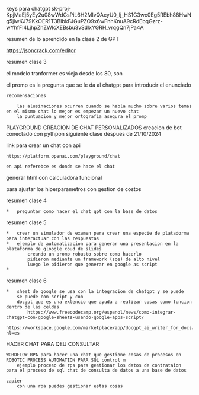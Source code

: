 keys para chatgpt
    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

resumen de lo aprendido en la clase 2 de GPT

https://jsoncrack.com/editor



resumen clase 3

el modelo tranformer
    es vieja desde los 80, son 


el promp 
    es la pregunta que se le da al chatgpt para introducir el enunciado

    recomensaciones

        las alusinaciones ocurren cuando se habla mucho sobre varios temas en el mismo chat lo mejor es empezar un nuevo chat
        la puntuacion y mejor ortografia asegura el promp

PLAYGROUND
    CREACION DE CHAT PERSONALIZADOS
    creacion de bot conectado con pythpon siguiente clase despues de 21/10/2024

    
link para crear un chat con api

    https://platform.openai.com/playground/chat

    en api referebce es donde se hace el chat


generar html con calculadora funcional

para ajustar los hiperparametros con gestion de costos


resumen clase 4

    *   preguntar como hacer el chat gpt con la base de datos


resumen clase 5


    *   crear un simulador de examen para crear una especie de platadorma para interactuar con las respuestas
    *   ejemplo de automatizacion para generar una presentacion en la plataforma de gloogle coud de slides 
            creando un promp robusto sobre como hacerlo
            pidieron mediante un framework (sqe) de alto nivel
            luego le pidieron que generar en google as script 
    *   

resumen clase 6

    *   sheet de google se usa con la integracion de chatgpt y se puede 
        se puede con script y con 
        docgpt que es una extencio que ayuda a realizar cosas como funcion dentro de las celdas
            https://www.freecodecamp.org/espanol/news/como-integrar-chatgpt-con-google-sheets-usando-google-apps-script/
            https://workspace.google.com/marketplace/app/docgpt_ai_writer_for_docs/466607203252?hl=es



HACER CHAT PARA QEU CONSULTAR

    WORDFLOW RPA para hacer una chat que gestione cosas de procesos en ROBOTIC PROCESS AUTOMATION PARA SQL control m
        ejemplo proceso de rps para gestionar los datos de contrataion 
    para el proceso de sql chat de consulta de datos a una base de datos

    zapier
        con una rpa puedes gestionar estas cosas

    

